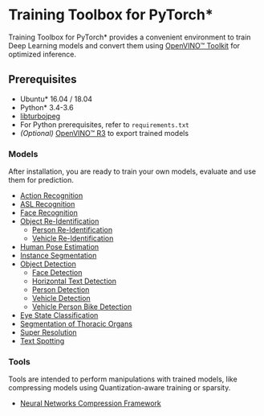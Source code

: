 # Training Toolbox for PyTorch*

Training Toolbox for PyTorch\* provides a convenient environment to train
Deep Learning models and convert them using [OpenVINO™
Toolkit](https://software.intel.com/en-us/openvino-toolkit) for optimized
inference.

## Prerequisites

- Ubuntu\* 16.04 / 18.04
- Python\* 3.4-3.6
- [libturbojpeg](https://github.com/ajkxyz/jpeg4py)
- For Python prerequisites, refer to `requirements.txt`
- *(Optional)* [OpenVINO™ R3](https://software.intel.com/en-us/openvino-toolkit)
  to export trained models


### Models

After installation, you are ready to train your own models, evaluate and use
them for prediction.

* [Action Recognition](action_recognition)
* [ASL Recognition](asl_recognition)
* [Face Recognition](face_recognition)
* [Object Re-Identification](object_reidentification)
  - [Person Re-Identification](object_reidentification/person_reidentification)
  - [Vehicle Re-Identification](object_reidentification/vehicle_reidentification)
* [Human Pose Estimation](human_pose_estimation)
* [Instance Segmentation](instance_segmentation)
* [Object Detection](object_detection)
  - [Face Detection](object_detection/face-detection)
  - [Horizontal Text Detection](object_detection/horizontal-text-detection)
  - [Person Detection](object_detection/person-detection)
  - [Vehicle Detection](object_detection/vehicle-detection)
  - [Vehicle Person Bike Detection](object_detection/vehicle-person-bike-detection)
* [Eye State Classification](open_closed_eye)
* [Segmentation of Thoracic Organs](segthor)
* [Super Resolution](super_resolution)
* [Text Spotting](text_spotting)


### Tools

Tools are intended to perform manipulations with trained models, like compressing models using Quantization-aware training or sparsity.

* [Neural Networks Compression Framework](nncf)
